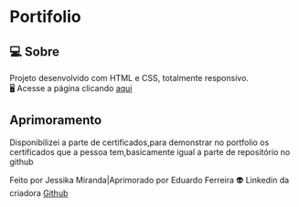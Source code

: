 # Portifolio

## 💻  Sobre
Projeto desenvolvido com HTML e CSS, totalmente responsivo.<br>
🖥️ Acesse a página clicando [aqui](https://portfolio-eduardo.vercel.app/)

## Aprimoramento
Disponibilizei a parte de certificados,para demonstrar no portfolio os certificados que a pessoa tem,basicamente igual a parte de repositório no github

Feito por Jessika Miranda|Aprimorado por Eduardo Ferreira 👽 Linkedin da criadora [Github](https://github.com/jessikamiranda)
